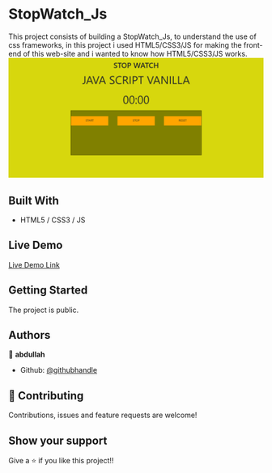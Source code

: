 # StopWatch_Js
This project consists of building a StopWatch_Js, to understand the use of css frameworks, in this project i used HTML5/CSS3/JS for making the front-end of this web-site and i wanted to know how HTML5/CSS3/JS works.
![Alt text](https://github.com/abdullah-FullStackDev/StopWatch_Js/blob/main/ss(stopwatch).png)

## Built With

- HTML5 / CSS3 / JS

## Live Demo

[Live Demo Link]()

## Getting Started

The project is public.

## Authors

👤 **abdullah**

- Github: [@githubhandle](https://github.com/abdullah-FullStackDev)


## 🤝 Contributing

Contributions, issues and feature requests are welcome!

## Show your support

Give a ⭐️ if you like this project!!

